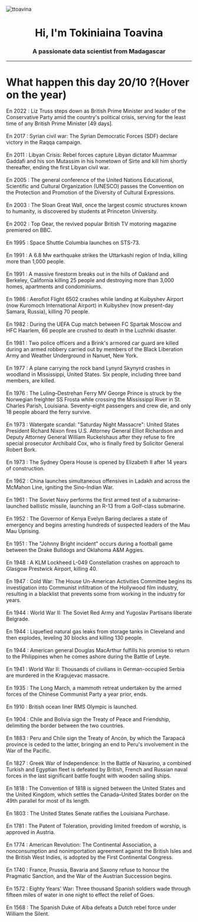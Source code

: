 
<p align="left"> <img src="https://komarev.com/ghpvc/?username=ttoavina&label=Profile%20views&color=0e75b6&style=flat" alt="ttoavina" /> </p>
<h1 align="center">Hi, I'm Tokiniaina Toavina</h1>
<h3 align="center">A passionate data scientist from Madagascar</h3>
    
<hr/>
<h1> What happen this day 20/10 ?(Hover on the year)</h1>

En 2022 : Liz Truss steps down as British Prime Minister and leader of the Conservative Party amid the country's political crisis, serving for the least time of any British Prime Minister [49 days].
<br/><br/>
En 2017 : Syrian civil war: The Syrian Democratic Forces (SDF) declare victory in the Raqqa campaign.
<br/><br/>
En 2011 : Libyan Crisis: Rebel forces capture Libyan dictator Muammar Gaddafi and his son Mutassim in his hometown of Sirte and kill him shortly thereafter, ending the first Libyan civil war.
<br/><br/>
En 2005 : The general conference of the United Nations Educational, Scientific and Cultural Organization (UNESCO) passes the Convention on the Protection and Promotion of the Diversity of Cultural Expressions.
<br/><br/>
En 2003 : The Sloan Great Wall, once the largest cosmic structures known to humanity, is discovered by students at Princeton University.
<br/><br/>
En 2002 : Top Gear, the revived popular British TV motoring magazine premiered on BBC.
<br/><br/>
En 1995 : Space Shuttle Columbia launches on STS-73.
<br/><br/>
En 1991 : A 6.8 Mw earthquake strikes the Uttarkashi region of India, killing more than 1,000 people.
<br/><br/>
En 1991 : A massive firestorm breaks out in the hills of Oakland and Berkeley, California killing 25 people and destroying more than 3,000 homes, apartments and condominiums.
<br/><br/>
En 1986 : Aeroflot Flight 6502 crashes while landing at Kuibyshev Airport (now Kuromoch International Airport) in Kuibyshev (now present-day Samara, Russia), killing 70 people.
<br/><br/>
En 1982 : During the UEFA Cup match between FC Spartak Moscow and HFC Haarlem, 66 people are crushed to death in the Luzhniki disaster.
<br/><br/>
En 1981 : Two police officers and a Brink's armored car guard are killed during an armed robbery carried out by members of the Black Liberation Army and Weather Underground in Nanuet, New York.
<br/><br/>
En 1977 : A plane carrying the rock band Lynyrd Skynyrd crashes in woodland in Mississippi, United States. Six people, including three band members, are killed.
<br/><br/>
En 1976 : The Luling–Destrehan Ferry MV George Prince is struck by the Norwegian freighter SS Frosta while crossing the Mississippi River in St. Charles Parish, Louisiana. Seventy-eight passengers and crew die, and only 18 people aboard the ferry survive.
<br/><br/>
En 1973 : Watergate scandal: "Saturday Night Massacre": United States President Richard Nixon fires U.S. Attorney General Elliot Richardson and Deputy Attorney General William Ruckelshaus after they refuse to fire special prosecutor Archibald Cox, who is finally fired by Solicitor General Robert Bork.
<br/><br/>
En 1973 : The Sydney Opera House is opened by Elizabeth II after 14 years of construction.
<br/><br/>
En 1962 : China launches simultaneous offensives in Ladakh and across the McMahon Line, igniting the Sino-Indian War.
<br/><br/>
En 1961 : The Soviet Navy performs the first armed test of a submarine-launched ballistic missile, launching an R-13 from a Golf-class submarine.
<br/><br/>
En 1952 : The Governor of Kenya Evelyn Baring declares a state of emergency and begins arresting hundreds of suspected leaders of the Mau Mau Uprising.
<br/><br/>
En 1951 : The "Johnny Bright incident" occurs during a football game between the Drake Bulldogs and Oklahoma A&M Aggies.
<br/><br/>
En 1948 : A KLM Lockheed L-049 Constellation crashes on approach to Glasgow Prestwick Airport, killing 40.
<br/><br/>
En 1947 : Cold War: The House Un-American Activities Committee begins its investigation into Communist infiltration of the Hollywood film industry, resulting in a blacklist that prevents some from working in the industry for years.
<br/><br/>
En 1944 : World War II: The Soviet Red Army and Yugoslav Partisans liberate Belgrade.
<br/><br/>
En 1944 : Liquefied natural gas leaks from storage tanks in Cleveland and then explodes, leveling 30 blocks and killing 130 people.
<br/><br/>
En 1944 : American general Douglas MacArthur fulfills his promise to return to the Philippines when he comes ashore during the Battle of Leyte.
<br/><br/>
En 1941 : World War II: Thousands of civilians in German-occupied Serbia are murdered in the Kragujevac massacre.
<br/><br/>
En 1935 : The Long March, a mammoth retreat undertaken by the armed forces of the Chinese Communist Party a year prior, ends.
<br/><br/>
En 1910 : British ocean liner RMS Olympic is launched.
<br/><br/>
En 1904 : Chile and Bolivia sign the Treaty of Peace and Friendship, delimiting the border between the two countries.
<br/><br/>
En 1883 : Peru and Chile sign the Treaty of Ancón, by which the Tarapacá province is ceded to the latter, bringing an end to Peru's involvement in the War of the Pacific.
<br/><br/>
En 1827 : Greek War of Independence: In the Battle of Navarino, a combined Turkish and Egyptian fleet is defeated by British, French and Russian naval forces in the last significant battle fought with wooden sailing ships.
<br/><br/>
En 1818 : The Convention of 1818 is signed between the United States and the United Kingdom, which settles the Canada–United States border on the 49th parallel for most of its length.
<br/><br/>
En 1803 : The United States Senate ratifies the Louisiana Purchase.
<br/><br/>
En 1781 : The Patent of Toleration, providing limited freedom of worship, is approved in Austria.
<br/><br/>
En 1774 : American Revolution: The Continental Association, a nonconsumption and nonimportation agreement against the British Isles and the British West Indies, is adopted by the First Continental Congress.
<br/><br/>
En 1740 : France, Prussia, Bavaria and Saxony refuse to honour the Pragmatic Sanction, and the War of the Austrian Succession begins.
<br/><br/>
En 1572 : Eighty Years' War: Three thousand Spanish soldiers wade through fifteen miles of water in one night to effect the relief of Goes.
<br/><br/>
En 1568 : The Spanish Duke of Alba defeats a Dutch rebel force under William the Silent.
<br/><br/>
